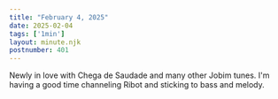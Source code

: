 ```yaml
---
title: "February 4, 2025"
date: 2025-02-04
tags: ['1min']
layout: minute.njk
postnumber: 401
---
```

Newly in love with Chega de Saudade and many other Jobim tunes. I'm having a good time channeling Ribot and sticking to bass and melody.  